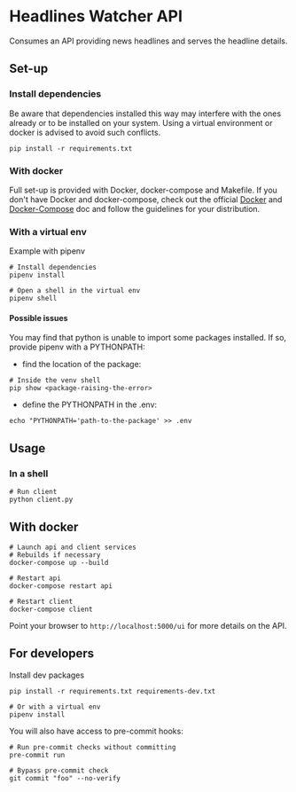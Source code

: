 # Headlines Watcher API

Consumes an API providing news headlines and serves the headline details.

## Set-up

### Install dependencies

Be aware that dependencies installed this way may interfere with the ones already or to be installed on your system.
Using a virtual environment or docker is advised to avoid such conflicts.

```
pip install -r requirements.txt
```

### With docker

Full set-up is provided with Docker, docker-compose and Makefile.
If you don't have Docker and docker-compose, check out the official [Docker](https://docs.docker.com/get-docker/) and [Docker-Compose](https://docs.docker.com/compose/install/) doc and follow the guidelines for your distribution.

### With a virtual env

Example with pipenv

```
# Install dependencies
pipenv install

# Open a shell in the virtual env
pipenv shell
```

#### Possible issues

You may find that python is unable to import some packages installed.
If so, provide pipenv with a PYTHONPATH:

- find the location of the package:

```
# Inside the venv shell
pip show <package-raising-the-error>
```

- define the PYTHONPATH in the .env:

```
echo "PYTHONPATH='path-to-the-package' >> .env
```

## Usage

### In a shell

```
# Run client
python client.py
```

## With docker

```
# Launch api and client services
# Rebuilds if necessary
docker-compose up --build

# Restart api
docker-compose restart api

# Restart client
docker-compose client
```

Point your browser to `http://localhost:5000/ui` for more details on the API.

## For developers

Install dev packages

```
pip install -r requirements.txt requirements-dev.txt

# Or with a virtual env
pipenv install
```

You will also have access to pre-commit hooks:

```
# Run pre-commit checks without committing
pre-commit run

# Bypass pre-commit check
git commit "foo" --no-verify
```
